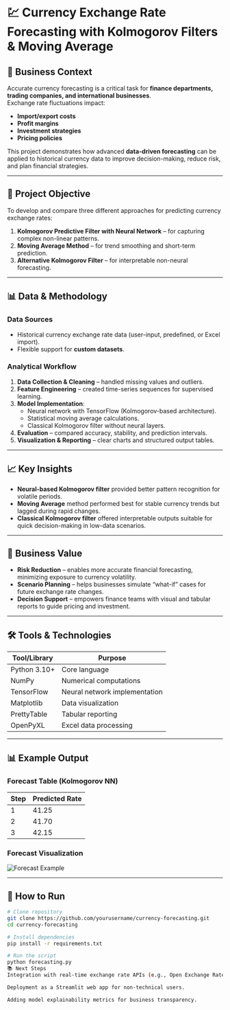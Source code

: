 # 💹 Currency Exchange Rate Forecasting with Kolmogorov Filters & Moving Average

## 📌 Business Context
Accurate currency forecasting is a critical task for **finance departments, trading companies, and international businesses**.  
Exchange rate fluctuations impact:
- **Import/export costs**
- **Profit margins**
- **Investment strategies**
- **Pricing policies**

This project demonstrates how advanced **data-driven forecasting** can be applied to historical currency data to improve decision-making, reduce risk, and plan financial strategies.

---

## 🎯 Project Objective
To develop and compare three different approaches for predicting currency exchange rates:
1. **Kolmogorov Predictive Filter with Neural Network** – for capturing complex non-linear patterns.
2. **Moving Average Method** – for trend smoothing and short-term prediction.
3. **Alternative Kolmogorov Filter** – for interpretable non-neural forecasting.

---

## 📊 Data & Methodology
### **Data Sources**
- Historical currency exchange rate data (user-input, predefined, or Excel import).
- Flexible support for **custom datasets**.

### **Analytical Workflow**
1. **Data Collection & Cleaning** – handled missing values and outliers.
2. **Feature Engineering** – created time-series sequences for supervised learning.
3. **Model Implementation**:
   - Neural network with TensorFlow (Kolmogorov-based architecture).
   - Statistical moving average calculations.
   - Classical Kolmogorov filter without neural layers.
4. **Evaluation** – compared accuracy, stability, and prediction intervals.
5. **Visualization & Reporting** – clear charts and structured output tables.

---

## 📈 Key Insights
- **Neural-based Kolmogorov filter** provided better pattern recognition for volatile periods.
- **Moving Average** method performed best for stable currency trends but lagged during rapid changes.
- **Classical Kolmogorov filter** offered interpretable outputs suitable for quick decision-making in low-data scenarios.

---

## 📌 Business Value
- **Risk Reduction** – enables more accurate financial forecasting, minimizing exposure to currency volatility.
- **Scenario Planning** – helps businesses simulate “what-if” cases for future exchange rate changes.
- **Decision Support** – empowers finance teams with visual and tabular reports to guide pricing and investment.

---

## 🛠 Tools & Technologies
| Tool/Library     | Purpose |
|------------------|---------|
| Python 3.10+     | Core language |
| NumPy            | Numerical computations |
| TensorFlow       | Neural network implementation |
| Matplotlib       | Data visualization |
| PrettyTable      | Tabular reporting |
| OpenPyXL         | Excel data processing |

---

## 📊 Example Output
### Forecast Table (Kolmogorov NN)
| Step | Predicted Rate |
|------|---------------|
| 1    | 41.25         |
| 2    | 41.70         |
| 3    | 42.15         |

### Forecast Visualization
![Forecast Example](docs/forecast_plot.png)

---

## 🚀 How to Run
```bash
# Clone repository
git clone https://github.com/yourusername/currency-forecasting.git
cd currency-forecasting

# Install dependencies
pip install -r requirements.txt

# Run the script
python forecasting.py
📚 Next Steps
Integration with real-time exchange rate APIs (e.g., Open Exchange Rates).

Deployment as a Streamlit web app for non-technical users.

Adding model explainability metrics for business transparency.
